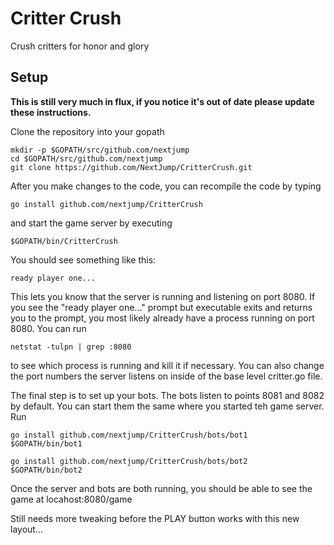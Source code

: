 # Critter Crush

Crush critters for honor and glory

## Setup

**This is still very much in flux, if you notice it's out of date please update these instructions.**

Clone the repository into your gopath

    mkdir -p $GOPATH/src/github.com/nextjump
    cd $GOPATH/src/github.com/nextjump
    git clone https://github.com/NextJump/CritterCrush.git
    
After you make changes to the code, you can recompile the code by typing
    
    go install github.com/nextjump/CritterCrush
    
and start the game server by executing 
    
    $GOPATH/bin/CritterCrush
    
You should see something like this:

    ready player one...
    
This lets you know that the server is running and listening on port 8080. If you see the "ready player one..." prompt but executable exits and returns you to the prompt, you most likely already have a process running on port 8080. You can run 

    netstat -tulpn | grep :8080
    
to see which process is running and kill it if necessary. You can also change the port numbers the server listens on inside of the base level critter.go file. 

The final step is to set up your bots. The bots listen to points 8081 and 8082 by default. You can start them the same where you started teh game server. Run 

    go install github.com/nextjump/CritterCrush/bots/bot1
    $GOPATH/bin/bot1
    
    go install github.com/nextjump/CritterCrush/bots/bot2
    $GOPATH/bin/bot2

Once the server and bots are both running, you should be able to see the game at locahost:8080/game

Still needs more tweaking before the PLAY button works with this new layout...
